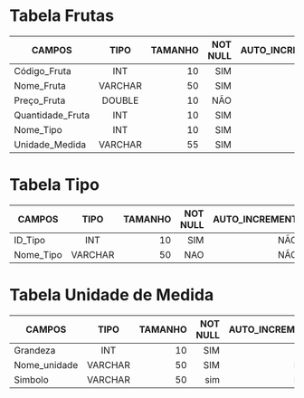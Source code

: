 # Tabela Frutas
| CAMPOS        |     TIPO      |TAMANHO|NOT NULL|AUTO_INCREMENT  | Primary Key 
| ------------- |:-------------:| -----:|--------:|------:        |  -------------:
| Código_Fruta  | INT           | 10    |SIM      |SIM            |SIM
| Nome_Fruta    | VARCHAR       | 50    |SIM      |   NÃO         |NÃO
| Preço_Fruta   | DOUBLE        | 10    |NÃO      |   NÃO         |NÃO
|Quantidade_Fruta|INT           |10    |SIM       | NÃO           |NÃO
| Nome_Tipo       | INT         | 10    |SIM      |  NÃO          |NÃO
| Unidade_Medida  | VARCHAR      | 55    |SIM      |NÃO            |NÃO


# Tabela Tipo

| CAMPOS       |    TIPO        | TAMANHO  | NOT NULL |    AUTO_INCREMENT    | PRIMARY KEY
| ------------- |:-------------:| -----:|--------:|------:        |  -------------:
| ID_Tipo       | INT           | 10    | SIM     |      NÃO     |NÃO          |    
| Nome_Tipo     | VARCHAR       | 50    |NAO      |NÃO            |NÃO          |


# Tabela Unidade de Medida

| CAMPOS        |     TIPO      |TAMANHO|NOT NULL|AUTO_INCREMENT  | Primary Key 
| ------------- |:-------------:| -----:|--------:|------:        |  -------------:
| Grandeza  | INT           | 10    |SIM      |SIM            |SIM
| Nome_unidade    | VARCHAR       | 50    |SIM      |   NÃO         |NÃO
| Simbolo       | VARCHAR       | 50    | sim     | NÃO            | NÃO



